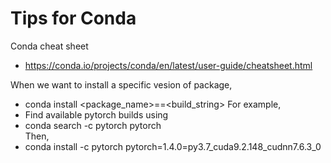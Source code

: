 # Tips for Conda 

Conda cheat sheet 
* https://conda.io/projects/conda/en/latest/user-guide/cheatsheet.html

When we want to install a specific vesion of package,
* conda install <package_name>=<version>=<build_string>
For example,
* Find available pytorch builds using
* conda search -c pytorch pytorch  
Then,
* conda install -c pytorch pytorch=1.4.0=py3.7_cuda9.2.148_cudnn7.6.3_0
